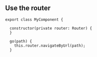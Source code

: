 ## Use the router

```
export class MyComponent {

  constructor(private router: Router) {
  }

  go(path) {
    this.router.navigateByUrl(path);
  }
```
